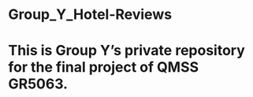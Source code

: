 # Group_Y_Hotel-Reviews

# This is Group Y’s private repository for the final project of QMSS GR5063.
